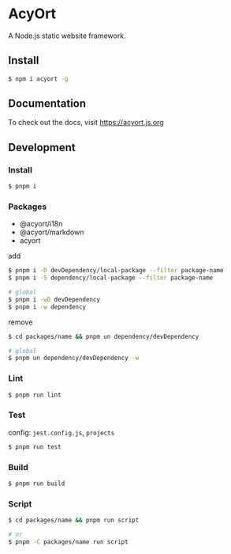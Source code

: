 # AcyOrt

A Node.js static website framework.

## Install

```bash
$ npm i acyort -g
```

## Documentation

To check out the docs, visit https://acyort.js.org

## Development

### Install

```bash
$ pnpm i
```

### Packages

- @acyort/i18n
- @acyort/markdown
- acyort

add

```bash
$ pnpm i -D devDependency/local-package --filter package-name
$ pnpm i -S dependency/local-package --filter package-name

# global
$ pnpm i -wD devDependency
$ pnpm i -w dependency
```

remove

```bash
$ cd packages/name && pnpm un dependency/devDependency

# global
$ pnpm un dependency/devDependency -w
```

### Lint

```bash
$ pnpm run lint
```

### Test

config: `jest.config.js`, `projects`

```bash
$ pnpm run test
```

### Build

```bash
$ pnpm run build
```

### Script

```bash
$ cd packages/name && pnpm run script

# or
$ pnpm -C packages/name run script
```

